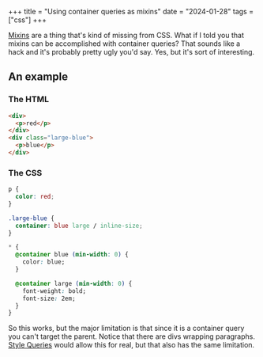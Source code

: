 +++
title = "Using container queries as mixins"
date = "2024-01-28"
tags = ["css"]
+++

<a href="https://sass-lang.com/documentation/at-rules/mixin/">Mixins</a> are a thing that's kind of missing from CSS. What if I told you that mixins can be accomplished with container queries? That sounds like a hack and it's probably pretty ugly you'd say. Yes, but it's sort of interesting.

## An example

### The HTML

``` html
<div>
  <p>red</p>
</div>
<div class="large-blue">
  <p>blue</p>
</div>
```

### The CSS

``` css
p {
  color: red;
}

.large-blue {
  container: blue large / inline-size;
}

* {
  @container blue (min-width: 0) {
    color: blue;
  }

  @container large (min-width: 0) {
    font-weight: bold;
    font-size: 2em;
  }
}
```

So this works, but the major limitation is that since it is a container query you can't target the parent. Notice that there are divs wrapping paragraphs. <a href="https://developer.chrome.com/docs/css-ui/style-queries">Style Queries</a> would allow this for real, but that also has the same limitation.
